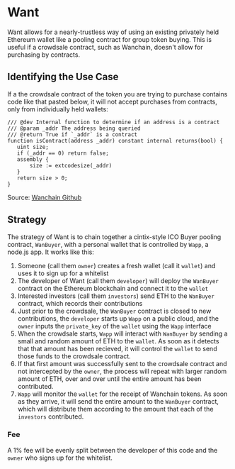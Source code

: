 # Want

Want allows for a nearly-trustless way of using an existing privately held Ethereum wallet like a pooling contract for group token buying. This is useful if a crowdsale contract, such as Wanchain, doesn't allow for purchasing by contracts.

## Identifying the Use Case
If a the crowdsale contract of the token you are trying to purchase contains code like that pasted below, it will not accept purchases from contracts, only from individually held wallets:

```
/// @dev Internal function to determine if an address is a contract
/// @param _addr The address being queried
/// @return True if `_addr` is a contract
function isContract(address _addr) constant internal returns(bool) {
   uint size;
   if (_addr == 0) return false;
   assembly {
       size := extcodesize(_addr)
   }
   return size > 0;
}
```
Source: [Wanchain Github](https://github.com/wanchain/wanchain-token/blob/master/contracts/WanchainContribution.sol)

## Strategy
The strategy of Want is to chain together a cintix-style ICO Buyer pooling contract, `WanBuyer`, with a personal wallet that is controlled by `Wapp`, a node.js app. It works like this:

1.  Someone (call them `owner`) creates a fresh wallet (call it `wallet`) and uses it to sign up for a whitelist
2.  The developer of Want (call them `developer`) will deploy the `WanBuyer` contract on the Ethereum blockchain and connect it to the `wallet`
3.  Interested investors (call them `investors`) send ETH to the `WanBuyer` contract, which records their contributions
4.  Just prior to the crowdsale, the `WanBuyer` contract is closed to new contributions, the `developer` starts up `Wapp` on a public cloud, and the `owner` inputs the `private_key` of the `wallet` using the `Wapp` interface
5.  When the crowdsale starts, `Wapp` will interact with `WanBuyer` by sending a small and random amount of ETH to the `wallet`. As soon as it detects that that amount has been recieved, it will control the `wallet` to send those funds to the crowdsale contract.
6.  If that first amount was successfully sent to the crowdsale contract and not intercepted by the `owner`, the process will repeat with larger random amount of ETH, over and over until the entire amount has been contributed.
7.  `Wapp` will monitor the `wallet` for the receipt of Wanchain tokens. As soon as they arrive, it will send the entire amount to the `WanBuyer` contract, which will distribute them according to the amount that each of the `investors` contributed.



### Fee
A 1% fee will be evenly split between the developer of this code and the `owner` who signs up for the whitelist.
